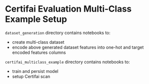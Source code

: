 # Certifai Evaluation Multi-Class Example Setup

`dataset_generation` directory contains notebooks to:

- create multi-class dataset
- encode above generated dataset features into one-hot and target encoded features columns

 `certifai_multiclass_example` directory contains notebooks to:

 - train and persist model
 - setup Certifai scan



